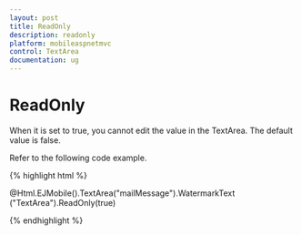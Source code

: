```yaml
---
layout: post
title: ReadOnly
description: readonly
platform: mobileaspnetmvc
control: TextArea
documentation: ug
---
```


# ReadOnly

When it is set to true, you cannot edit the value in the TextArea. The default value is false.

Refer to the following code example.

{% highlight html %}

@Html.EJMobile().TextArea("mailMessage").WatermarkText ("TextArea").ReadOnly(true)

{% endhighlight %}



